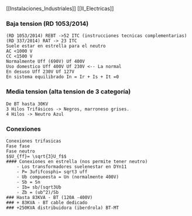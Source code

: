 [[Instalaciones_Industriales]] [[II_Electricas]]
### Baja tension (RD 1053/2014)
	(RD 1053/2014) REBT ->52 ITC (instrucciones tecnicas complementarias)
	(RD 337/2014) RAT -> 23 ITC
	Suele estar en estrella para el neutro
	AC <1000 V
	CC <1500 V
	Normalmente Uff (690V) Uf 400V
	Uso domestico Uff 400V Uf 230V <-- La normal
	En desuso Uff 230V Uf 127V
	En sistema equilibrado In = Ir + Is + It =0
 ### Media tension (alta tension de 3 categoría)
	De BT hasta 30KV
	3 Hilos Trifásicos -> Negros, marroneso grises.
	4 Hilos -> Neutro Azul
 ### Conexiones
	Conexiones trifasicas
	Fase fase
	Fase neutro
	$$U_{ff}= \sqrt{3}U_f$$
	#### Conexiones en estrella (nos permite tener neutro)
		- Los transformadores suelenestar en DYn11
		- P= 3ufifcosphi= sqrt3 uff
		- Ub compueesta = Un (normalmente 400V)
		- Sb = Sn
		- Ib= sb/(sqrt3Ub
		- Zb = (ub^2)/Sb
	### Hasta 83KVA - BT (120A -400V)
	### + 83KVA - BT cable dedicado
	### +250KVA distribuidora (iberdrola) BT-MT

